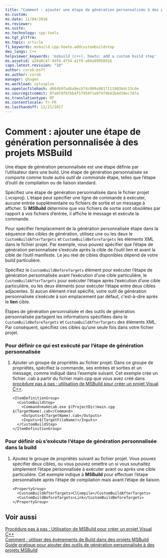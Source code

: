 ```yaml
---
title: "Comment : ajouter une étape de génération personnalisée à des projets MSBuild | Documents Microsoft"
ms.custom: 
ms.date: 11/04/2016
ms.reviewer: 
ms.suite: 
ms.technology: cpp-tools
ms.tgt_pltfrm: 
ms.topic: article
f1_keywords: msbuild.cpp.howto.addcustombuildstep
dev_langs: C++
helpviewer_keywords: 'msbuild (c++), howto: add a custom build step'
ms.assetid: a20a0c47-4df4-4754-a1f0-a94a99958916
caps.latest.revision: "10"
author: corob-msft
ms.author: corob
manager: ghogen
ms.workload: cplusplus
ms.openlocfilehash: d664b9fad6a9ec67dc009a90171119036dc13cde
ms.sourcegitcommit: 8fa8fdf0fbb4f57950f1e8f4f9b81b4d39ec7d7a
ms.translationtype: MT
ms.contentlocale: fr-FR
ms.lasthandoff: 12/21/2017
---
```

# <a name="how-to-add-a-custom-build-step-to-msbuild-projects"></a>Comment : ajouter une étape de génération personnalisée à des projets MSBuild
Une étape de génération personnalisée est une étape définie par l’utilisateur dans une build. Une étape de génération personnalisée se comporte comme toute autre *outil de commande* étape, telles que l’étape d’outil de compilation ou de liaison standard.  
  
 Spécifiez une étape de génération personnalisée dans le fichier projet (.vcxproj). L’étape peut spécifier une ligne de commande à exécuter, aucune entrée supplémentaire ou fichiers de sortie et un message à afficher. Si **MSBuild** détermine que vos fichiers de sortie sont obsolètes par rapport à vos fichiers d’entrée, il affiche le message et exécute la commande.  
  
 Pour spécifier l’emplacement de la génération personnalisée étape dans la séquence des cibles de génération, utilisez une ou les deux le `CustomBuildAfterTargets` et `CustomBuildBeforeTargets` les éléments XML dans le fichier projet. Par exemple, vous pouvez spécifier que l’étape de génération personnalisée s’exécute après la cible de l’outil lien et avant la cible de l’outil manifeste. Le jeu réel de cibles disponibles dépend de votre build particulière.  
  
 Spécifiez le `CustomBuildBeforeTargets` élément pour exécuter l’étape de génération personnalisée avant l’exécution d’une cible particulière, le `CustomBuildAfterTargets` pour exécuter l’étape après l’exécution d’une cible particulière, ou les deux éléments pour exécuter l’étape entre deux cibles adjacentes. Si aucun élément n’est spécifié, votre outil de génération personnalisée s’exécute à son emplacement par défaut, c'est-à-dire après le **lien** cible.  
  
 Étapes de génération personnalisée et des outils de génération personnalisée partagent les informations spécifiées dans le `CustomBuildBeforeTargets` et `CustomBuildAfterTargets` des éléments XML. Par conséquent, spécifiez ces cibles qu’une seule fois dans votre fichier projet.  
  
### <a name="to-define-what-is-executed-by-the-custom-build-step"></a>Pour définir ce qui est exécuté par l’étape de génération personnalisée  
  
1.  Ajouter un groupe de propriétés au fichier projet. Dans ce groupe de propriétés, spécifiez la commande, ses entrées et sorties et un message, comme indiqué dans l’exemple suivant. Cet exemple crée un fichier .cab à partir du fichier main.cpp que vous avez créé dans [procédure pas à pas : utilisation de MSBuild pour créer un projet Visual C++](../build/walkthrough-using-msbuild-to-create-a-visual-cpp-project.md).  
  
    ```  
    <ItemDefinitionGroup>  
      <CustomBuildStep>  
        <Command>makecab.exe $(ProjectDir)main.cpp $(TargetName).cab</Command>  
        <Outputs>$(TargetName).cab</Outputs>  
        <Inputs>$(TargetFileName)</Inputs>  
      </CustomBuildStep>  
    </ItemDefinitionGroup>  
    ```  
  
### <a name="to-define-where-in-the-build-the-custom-build-step-will-execute"></a>Pour définir où s’exécute l’étape de génération personnalisée dans la build  
  
1.  Ajoutez le groupe de propriétés suivant au fichier projet. Vous pouvez spécifier deux cibles, ou vous pouvez omettre un si vous souhaitez simplement l’étape personnalisée à exécuter avant ou après une cible particulière. Cet exemple indique à **MSBuild** pour effectuer l’étape personnalisée après l’étape de compilation mais avant l’étape de liaison.  
  
    ```  
    <PropertyGroup>  
      <CustomBuildAfterTargets>ClCompile</CustomBuildAfterTargets>  
      <CustomBuildBeforeTargets>Link</CustomBuildBeforeTargets>  
    </PropertyGroup>  
    ```  
  
## <a name="see-also"></a>Voir aussi  
 [Procédure pas à pas : Utilisation de MSBuild pour créer un projet Visual C++](../build/walkthrough-using-msbuild-to-create-a-visual-cpp-project.md)   
 [Comment : utiliser des événements de Build dans des projets MSBuild](../build/how-to-use-build-events-in-msbuild-projects.md)   
 [Guide pratique pour ajouter des outils de génération personnalisés à des projets MSBuild](../build/how-to-add-custom-build-tools-to-msbuild-projects.md)